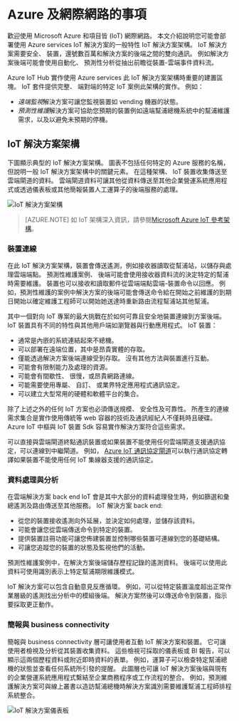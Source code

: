 
# <a name="azure-and-internet-of-things"></a>Azure 及網際網路的事項

歡迎使用 Microsoft Azure 和項目皆 (IoT) 網際網路。 本文介紹說明您可能會部署使用 Azure services IoT 解決方案的一般特性 IoT 解決方案架構。 IoT 解決方案需要安全、 裝置，還號數百萬和解決方案的後端之間的雙向通訊。 例如解決方案後端可能會使用自動化、 預測性分析從抽出前瞻從裝置-雲端事件資料流。

Azure IoT Hub 實作使用 Azure services 此 IoT 解決方案架構時重要的建置區塊。 IoT 套件提供完整、 端對端的特定 IoT 案例此架構的實作。 例如： 

- *遠端監視*解決方案可讓您監視裝置如 vending 機器的狀態。 
- *預測性維護*解決方案可協助您預期的裝置例如遠端幫浦總機系統中的幫浦維護需求，以及以避免未預期的停機。

## <a name="iot-solution-architecture"></a>IoT 解決方案架構

下圖顯示典型的 IoT 解決方案架構。 圖表不包括任何特定的 Azure 服務的名稱，但說明一般 IoT 解決方案架構中的關鍵元素。 在這種架構、 IoT 裝置收集傳送至雲端閘道的資料。 雲端閘道資料可讓其他從資料傳送至其他企業營運系統應用程式或透過儀表板或其他簡報裝置人工運算子的後端服務的處理。

![IoT 解決方案架構][img-solution-architecture]

> [AZURE.NOTE] 如 IoT 架構深入資訊，請參閱[Microsoft Azure IoT 參考架構][lnk-refarch]。

### <a name="device-connectivity"></a>裝置連線

在此 IoT 解決方案架構，裝置會傳送遙測，例如接收器讀取從幫浦站，以儲存與處理雲端端點。 預測性維護案例、 後端可能會使用接收器資料流的決定特定的幫浦時需要維護。 裝置也可以接收和讀取郵件從雲端端點雲端-裝置命令以回應。 例如，預測性維護的案例中解決方案的後端可能會傳送命令給在開始之前維護的到期日開始以確定維護工程師可以開始她送達時重新路由流程幫浦站其他幫浦。

其中一個對向 IoT 專案的最大挑戰在於如何可靠且安全地裝置連線到方案後端。 IoT 裝置具有不同的特性與其他用戶端如瀏覽器與行動應用程式。 IoT 裝置：

- 通常是內嵌的系統連結起來不總機。
- 可以部署在遠端位置，其中是昂貴實體的存取。
- 僅能透過解決方案後端連線受到存取。 沒有其他方法與裝置進行互動。
- 可能會有限制能力及處理的資源。
- 可能會有間歇性、 很慢，或昂貴網路連線。
- 可能需要使用專屬、 自訂、 或業界特定應用程式通訊協定。
- 可以建立大型常用的硬體和軟體平台的集合。

除了上述之外的任何 IoT 方案也必須傳送規模、 安全性及可靠性。 所產生的連線需求集合是實作使用傳統等 web 容器的技術及通訊經紀人不僅耗時且硬碟。 Azure IoT 中樞與 IoT 裝置 Sdk 容易實作解決方案符合這些需求。

可以直接與雲端閘道終點通訊裝置或如果裝置不能使用任何雲端閘道支援通訊協定，可以連線到中繼閘道。 例如， [Azure IoT 通訊協定閘道][lnk-protocol-gateway]可以執行通訊協定轉譯如果裝置不能使用任何 IoT 集線器支援的通訊協定。

### <a name="data-processing-and-analytics"></a>資料處理與分析

在雲端解決方案 back end IoT 會是其中大部分的資料處理發生時，例如篩選和彙總遙測及路由傳送至其他服務。 IoT 解決方案 back end:

- 從您的裝置接收遙測向外延展，並決定如何處理，並儲存該資料。 
- 可能會讓您從雲端傳送命令到特定的裝置。
- 提供裝置註冊功能可讓您佈建裝置並控制哪些裝置可連線到您的基礎結構。
- 可讓您追蹤您的裝置的狀態及監視他們的活動。

預測性維護案例中，在解決方案後端儲存歷程記錄的遙測資料。 後端可以使用此資料可使用識別表示上特定幫浦期限維護模式。

IoT 解決方案可以包含自動意見反應循環。 例如，可以從特定裝置溫度超出正常作業層級的遙測找出分析中的模組後端。 解決方案然後可以傳送命令到裝置，指示要採取更正動作。

### <a name="presentation-and-business-connectivity"></a>簡報與 business connectivity

簡報與 business connectivity 層可讓使用者互動 IoT 解決方案和裝置。 它可讓使用者檢視及分析從其裝置收集資料。 這些檢視可採取的儀表板或 BI 報告，可以顯示這兩個歷程資料或附近即時資料的表單。 例如，運算子可以檢查特定幫浦總機的狀態並查看任何系統所引發的提醒。 此圖層也可讓 IoT 解決方案後端與現有的企業營運系統應用程式繫結至企業商務程序或工作流程的整合。 例如，預測維護解決方案可與線上叢書以造訪幫浦總機時解決方案識別需要維護幫浦工程師排程系統整合。

![IoT 解決方案儀表板][img-dashboard]

[img-solution-architecture]: ./media/iot-azure-and-iot/iot-reference-architecture.png
[img-dashboard]: ./media/iot-azure-and-iot/iot-suite.png

[lnk-machinelearning]: http://azure.microsoft.com/documentation/services/machine-learning/
[Azure IoT Suite]: http://azure.microsoft.com/solutions/iot
[lnk-protocol-gateway]:  ../articles/iot-hub/iot-hub-protocol-gateway.md
[lnk-refarch]: http://download.microsoft.com/download/A/4/D/A4DAD253-BC21-41D3-B9D9-87D2AE6F0719/Microsoft_Azure_IoT_Reference_Architecture.pdf
